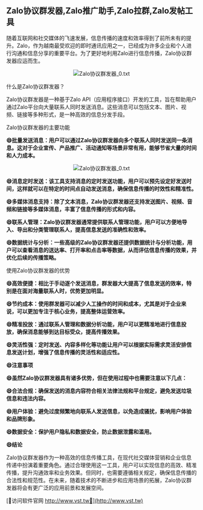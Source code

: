 ## **Zalo协议群发器,Zalo推广助手,Zalo拉群,Zalo发帖工具**

随着互联网和社交媒体的飞速发展，信息传播的速度和效率得到了前所未有的提升。Zalo，作为越南最受欢迎的即时通讯应用之一，已经成为许多企业和个人进行沟通和信息分享的重要平台。为了更好地利用Zalo进行信息传播，Zalo协议群发器应运而生。

 <center><img src="https://vst.tw/MP4/tuiguang/png/5.png" alt="Zalo协议群发器_0.txt"></center>

什么是Zalo协议群发器？

Zalo协议群发器是一种基于Zalo API（应用程序接口）开发的工具，旨在帮助用户通过Zalo平台向大量联系人同时发送消息。这些消息可以包括文本、图片、视频、链接等多种形式，是一种高效的信息分发手段。

Zalo协议群发器的主要功能

**😄批量发送消息：用户可以通过Zalo协议群发器向多个联系人同时发送同一条消息。这对于企业宣传、产品推广、活动通知等场景非常有用，能够节省大量的时间和人力成本。**

 <center><img src="https://vst.tw/MP4/tuiguang/png/8.png" alt="Zalo协议群发器_0.txt"></center>

**😄消息定时发送：该工具支持消息的定时发送功能，用户可以预先设定好发送时间，这样就可以在特定的时间点自动发送消息，确保信息传播的时效性和精准性。**

**😄多媒体消息支持：除了文本消息，Zalo协议群发器还支持发送图片、视频、音频和链接等多媒体消息，丰富了信息传播的形式和内容。**

**😄联系人管理：Zalo协议群发器通常提供联系人管理功能，用户可以方便地导入、导出和分类管理联系人，提高信息发送的准确性和效率。**

**😄数据统计与分析：一些高级的Zalo协议群发器还提供数据统计与分析功能，用户可以查看消息的送达率、打开率和点击率等数据，从而评估信息传播的效果，并优化后续的传播策略。**

使用Zalo协议群发器的优势

**😄高效便捷：相比于手动逐个发送消息，群发器大大提高了信息发送的效率，特别是在面对海量联系人时，优势更加明显。**

**😄节约成本：使用群发器可以减少人工操作的时间和成本，尤其是对于企业来说，可以更加专注于核心业务，提高整体运营效率。**

**😄精准投放：通过联系人管理和数据分析功能，用户可以更精准地进行信息投放，确保消息能够到达目标受众，提高传播效果。**

**😄灵活性强：定时发送、内容多样化等功能让用户可以根据实际需求灵活安排信息发送计划，增强了信息传播的灵活性和适应性。**

**😄注意事项**

**😄虽然Zalo协议群发器具有诸多优势，但在使用过程中也需要注意以下几点：**

**😄合法合规：确保发送的消息内容符合相关法律法规和平台规定，避免发送垃圾信息和违法内容。**

**😄用户体验：避免过度频繁地向联系人发送信息，以免造成骚扰，影响用户体验和品牌形象。**

**😄数据安全：保护用户隐私和数据安全，防止数据泄露和滥用。**

**😄结论**

Zalo协议群发器作为一种高效的信息传播工具，在现代社交媒体营销和企业信息传递中扮演着重要角色。通过合理使用这一工具，用户可以实现信息的高效、精准传播，提升沟通效率和业务效果。但同时，也需要遵循相关规定，确保信息传播的合法性和规范性。在未来，随着技术的不断进步和应用场景的拓展，Zalo协议群发器将会有更广泛的应用前景和发展空间。


[👻访问软件官网 http://www.vst.tw👻](http://www.vst.tw)
